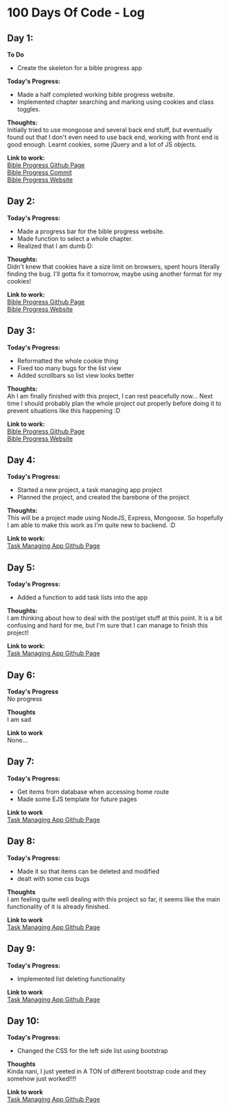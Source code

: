 # 100 Days Of Code - Log

## Day 1: 

**To Do**
- Create the skeleton for a bible progress app

**Today's Progress:**
- Made a half completed working bible progress website. 
- Implemented chapter searching and marking using cookies and class toggles.

**Thoughts:** \
Initially tried to use mongoose and several back end stuff, but eventually found out that I don't even need to use back end, working with front end is good enough.
Learnt cookies, some jQuery and a lot of JS objects.

**Link to work:** \
[Bible Progress Github Page](https://github.com/Hosef99/bible-progress)\
[Bible Progress Commit](https://github.com/Hosef99/bible-progress/commit/0c917055183e24c2cf88d76367edd0d0ae2696e7)\
[Bible Progress Website](https://hosef99.github.io/bible-progress/)

## Day 2: 

**Today's Progress:**
- Made a progress bar for the bible progress website.
- Made function to select a whole chapter.
- Realized that I am dumb D:

**Thoughts:** \
Didn't knew that cookies have a size limit on browsers, spent hours literally finding the bug. I'll gotta fix it tomorrow, maybe using another format for my cookies!

**Link to work:** \
[Bible Progress Github Page](https://github.com/Hosef99/bible-progress)\
[Bible Progress Website](https://hosef99.github.io/bible-progress/#)

## Day 3: 

**Today's Progress:**
- Reformatted the whole cookie thing
- Fixed too many bugs for the list view
- Added scrollbars so list view looks better

**Thoughts:** \
Ah I am finally finished with this project, I can rest peacefully now... Next time I should probably plan the whole project out properly before doing it to prevent situations like this happening :D

**Link to work:** \
[Bible Progress Github Page](https://github.com/Hosef99/bible-progress)\
[Bible Progress Website](https://hosef99.github.io/bible-progress/#)

## Day 4: 

**Today's Progress:**
- Started a new project, a task managing app project
- Planned the project, and created the barebone of the project

**Thoughts:** \
This will be a project made using NodeJS, Express, Mongoose. So hopefully I am able to make this work as I'm quite new to backend. :D

**Link to work:** \
[Task Managing App Github Page](https://github.com/Hosef99/task-managing-app)

## Day 5: 

**Today's Progress:**
- Added a function to add task lists into the app 

**Thoughts:** \
I am thinking about how to deal with the post/get stuff at this point. It is a bit confusing and hard for me, but I'm sure that I can manage to finish this project!

**Link to work:** \
[Task Managing App Github Page](https://github.com/Hosef99/task-managing-app)

## Day 6:

**Today's Progress** \
No progress

**Thoughts** \
I am sad

**Link to work** \
None...

## Day 7:

**Today's Progress:**
- Get items from database when accessing home route
- Made some EJS template for future pages

**Link to work** \
[Task Managing App Github Page](<https://github.com/Hosef99/task-managing-app>)

## Day 8:

**Today's Progress:**
- Made it so that items can be deleted and modified 
- dealt with some css bugs 

**Thoughts** \
I am feeling quite well dealing with this project so far, it seems like the main functionality of it is already finished.

**Link to work** \
[Task Managing App Github Page](<https://github.com/Hosef99/task-managing-app>)

## Day 9:

**Today's Progress:**
- Implemented list deleting functionality

**Link to work** \
[Task Managing App Github Page](<https://github.com/Hosef99/task-managing-app>)

## Day 10:

**Today's Progress:**
- Changed the CSS for the left side list using bootstrap

**Thoughts** \
Kinda nani, I just yeeted in A TON of different bootstrap code and they somehow just worked!!!!

**Link to work** \
[Task Managing App Github Page](<https://github.com/Hosef99/task-managing-app>)